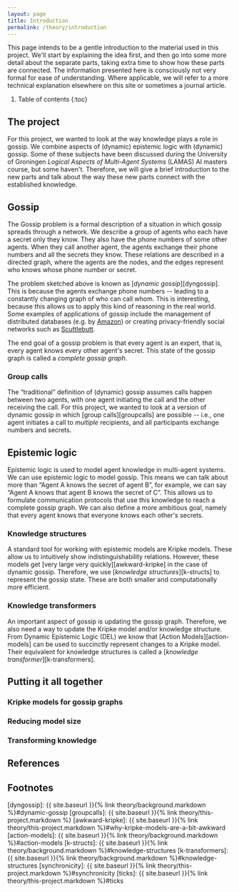 ```yaml
---
layout: page
title: Introduction
permalink: /theory/introduction
---
```


This page intends to be a gentle introduction to the material used in this
project. We'll start by explaining the idea first, and then go into some more
detail about the separate parts, taking extra time to show how these parts are
connected. The information presented here is consciously not very formal for
ease of understanding. Where applicable, we will refer to a more technical
explanation elsewhere on this site or sometimes a journal article.

1. Table of contents
{:toc}

## The project

For this project, we wanted to look at the way knowledge plays a role in gossip.
We combine aspects of (dynamic) epistemic logic with (dynamic) gossip. Some of
these subjects have been discussed during the University of Groningen _Logical
Aspects of Multi-Agent Systems_ (LAMAS) AI masters course, but some haven't.
Therefore, we will give a brief introduction to the new parts and talk about the
way these new parts connect with the established knowledge.

## Gossip

The Gossip problem is a formal description of a situation in which gossip
spreads through a network. We describe a group of agents who each have a secret
only they know. They also have the phone numbers of some other agents. When they
call another agent, the agents exchange their phone numbers and all the secrets
they know. These relations are described in a directed graph, where the agents
are the nodes, and the edges represent who knows whose phone number or secret.

The problem sketched above is known as [_dynamic gossip_][dyngossip]. This is
because the agents exchange phone numbers -- leading to a constantly changing
graph of who can call whom. This is interesting, because this allows us to apply
this kind of reasoning in the real world. Some examples of applications of
gossip include the management of distributed databases (e.g. by
[Amazon][aws-gossip]) or creating privacy-friendly social networks such as
[Scuttlebutt][scuttle].

The end goal of a gossip problem is that every agent is an expert, that is,
every agent knows every other agent's secret. This state of the gossip graph is
called a _complete gossip graph_.

### Group calls

The “traditional” definition of (dynamic) gossip assumes calls happen between
two agents, with one agent initiating the call and the other receiving the call.
For this project, we wanted to look at a version of dynamic gossip in which
[group calls][groupcalls] are possible -- i.e., one agent initiates a call to
_multiple_ recipients, and all participants exchange numbers and secrets.

## Epistemic logic

Epistemic logic is used to model agent knowledge in multi-agent systems. We can
use epistemic logic to model gossip. This means we can talk about more than
“Agent A knows the secret of agent B”, for example, we can say “Agent A knows
that agent B knows the secret of C”. This allows us to formulate communication
protocols that use this knowledge to reach a complete gossip graph. We can also
define a more ambitious goal, namely that every agent knows that everyone knows
each other's secrets.

### Knowledge structures

A standard tool for working with epistemic models are Kripke models. These allow
us to intuitively show indistinguishability relations. However, these models get
[very large very quickly][awkward-kripke] in the case of dynamic gossip.
Therefore, we use [_knowledge structures_][k-structs] to represent the gossip
state. These are both smaller and computationally more efficient.

### Knowledge transformers

An important aspect of gossip is updating the gossip graph. Therefore, we also
need a way to update the Kripke model and/or knowledge structure. From Dynamic
Epistemic Logic (DEL) we know that [Action Models][action-models] can be used to
succinctly represent changes to a Kripke model. Their equivalent for knowledge
structures is called a [_knowledge transformer_][k-transformers].

## Putting it all together

### Kripke models for gossip graphs

### Reducing model size

### Transforming knowledge

## References

## Footnotes

[^1]: Note that this requires the assumption that all gossip graphs start from
    an initial model where all agents _only_ know their own secret. In practice,
    it is possible that the initial model _does_ contain secrets. This does not
    matter for our definition: we simply say that this initial model is actually
    a state of another, “true” initial model in which our assumption holds.

[aws-gossip]:      https://status.aws.amazon.com/s3-20080720.html
[scuttle]:         https://scuttlebutt.nz/
[dyngossip]:       {{ site.baseurl }}{% link theory/background.markdown %}#dynamic-gossip
[groupcalls]:      {{ site.baseurl }}{% link theory/this-project.markdown %}
[awkward-kripke]:  {{ site.baseurl }}{% link theory/this-project.markdown %}#why-kripke-models-are-a-bit-awkward
[action-models]:   {{ site.baseurl }}{% link theory/background.markdown %}#action-models
[k-structs]:       {{ site.baseurl }}{% link theory/background.markdown %}#knowledge-structures
[k-transformers]:  {{ site.baseurl }}{% link theory/background.markdown %}#knowledge-structures
[synchronicity]:   {{ site.baseurl }}{% link theory/this-project.markdown %}#synchronicity
[ticks]:           {{ site.baseurl }}{% link theory/this-project.markdown %}#ticks
